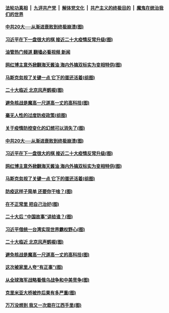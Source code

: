 ####  [法轮功真相](../../../../basic/blob/master/README.md?t=10130431) &nbsp;|&nbsp; [九评共产党](../../../../9ping.md/blob/master/README.md?t=10130431) &nbsp;|&nbsp; [解体党文化](../../../../jtdwh.md/blob/master/README.md?t=10130431)  &nbsp;|&nbsp; [共产主义的终极目的](../../../../gczydzjmd.md/blob/master/README.md?t=10130431) &nbsp;|&nbsp; [魔鬼在统治我们的世界](../../../../mgztzwmdsj.md/blob/master/README.md?t=10130431) 

#### [中共20大──从渐进衰败到终极崩溃(图)](../pages/p4/1018889.md?t=10130431) 

#### [习近平在下一盘很大的棋 接近二十大疫情反常升级(图)](../pages/p4/1018879.md?t=10130431) 

#### [油管热门频道 翻墙必看视频 新闻](http://209.250.226.216:81/youtube.html?10130431)

#### [网红博主意外掀翻海天酱油 海内外搞双标实为变相特供(图)](../pages/p4/1018798.md?t=10130431) 

#### [马斯克忽视了关键一点 它下的蛋还活着(组图)](../pages/p4/1018827.md?t=10130431) 

#### [二十大临近 北京风声鹤唳(图)](../pages/p4/1018808.md?t=10130431) 

#### [避免核战是魔高一尺道高一丈的高科技(图)](../pages/p4/1018731.md?t=10130431) 


#### [毫无人性的过度防疫政策(组图)](../pages/p4/1018893.md?t=10130431) 

#### [关于疫情防控变化的幻想可以消失了(图)](../pages/p4/1018892.md?t=10130431) 

#### [中共20大──从渐进衰败到终极崩溃(图)](../pages/p4/1018889.md?t=10130431) 

#### [习近平在下一盘很大的棋 接近二十大疫情反常升级(图)](../pages/p4/1018879.md?t=10130431) 


#### [网红博主意外掀翻海天酱油 海内外搞双标实为变相特供(图)](../pages/p4/1018798.md?t=10130431) 

#### [马斯克忽视了关键一点 它下的蛋还活着(组图)](../pages/p4/1018827.md?t=10130431) 

#### [防疫这样子简单 还要你干啥？(图)](../pages/p4/1018817.md?t=10130431) 

#### [在不正常里 把自己治好(图)](../pages/p4/1018816.md?t=10130431) 

#### [二十大后 “中国故事”讲给谁？(图)](../pages/p4/1018815.md?t=10130431) 

#### [习近平借统一台湾实现世界霸权野心(图)](../pages/p4/1018813.md?t=10130431) 

#### [二十大临近 北京风声鹤唳(图)](../pages/p4/1018808.md?t=10130431) 


#### [避免核战是魔高一尺道高一丈的高科技(图)](../pages/p4/1018731.md?t=10130431) 

#### [这次被家里人夸“有正事”(图)](../pages/p4/1018729.md?t=10130431) 

#### [从全球海军战略看俄乌战争和中美竞争(图)](../pages/p4/1018727.md?t=10130431) 

#### [克里米亚大桥被炸后果有多严重(图)](../pages/p4/1018725.md?t=10130431) 


#### [万万没想到 我又一次栽在江西手里(图)](../pages/p4/1018660.md?t=10130431) 

<img src='http://gfw-breaker.win/goodnews/indexes/p4.md' width='0px' height='0px'/>
